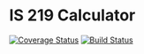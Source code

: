 # IS 219 Calculator
[![Coverage Status](https://coveralls.io/repos/github/ChinonsoChima/IS219CalcNew-master/badge.svg?branch=master)](https://coveralls.io/github/ChinonsoChima/IS219CalcNew-master?branch=master)
[![Build Status](https://travis-ci.org/ChinonsoChima/IS219CalcNew-master.svg?branch=master)](https://travis-ci.org/ChinonsoChima/IS219CalcNew-master)
